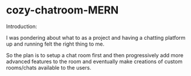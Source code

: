 # cozy-chatroom-MERN
Introduction:

I was pondering about what to as a project and having a chatting platform up and running felt the right thing to me.

So the plan is to setup a chat room first and then progressively add more advanced features to the room and eventually make creations of custom rooms/chats available to the users.



